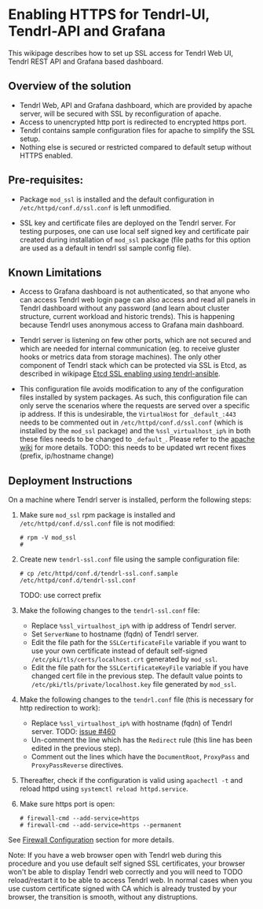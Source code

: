 # Enabling HTTPS for Tendrl-UI, Tendrl-API and Grafana

This wikipage describes how to set up SSL access for Tendrl Web UI, Tendrl REST
API and Grafana based dashboard.

## Overview of the solution

* Tendrl Web, API and Grafana dashboard, which are provided by apache server,
  will be secured with SSL by reconfiguration of apache.
* Access to unencrypted http port is redirected to encrypted https port.
* Tendrl contains sample configuration files for apache to simplify the SSL
  setup.
* Nothing else is secured or restricted compared to default setup without
  HTTPS enabled.

## Pre-requisites:

* Package `mod_ssl` is installed and the default configuration
  in `/etc/httpd/conf.d/ssl.conf` is left unmodified.

* SSL key and certificate files are deployed on the Tendrl server.
  For testing purposes, one can use local self signed key and certificate
  pair created during installation of `mod_ssl` package (file paths for this
  option are used as a default in tendrl ssl sample config file).

## Known Limitations

* Access to Grafana dashboard is not authenticated, so that anyone who can
  access Tendrl web login page can also access and read all panels in Tendrl
  dashboard without any password (and learn about cluster structure, current
  workload and historic trends). This is happening because Tendrl uses
  anonymous access to Grafana main dashboard.

* Tendrl server is listening on few other ports, which are not secured and
  which are needed for internal communication (eg. to receive gluster hooks or
  metrics data from storage machines). The only other component of Tendrl stack
  which can be protected via SSL is Etcd, as described in wikipage
  [Etcd SSL enabling using tendrl-ansible](https://github.com/Tendrl/documentation/wiki/Etcd-SSL-configuration-using-tendrl-ansible).

* This configuration file avoids modification to any of the configuration files
  installed by system packages. As such, this configuration file can only serve
  the scenarios where the requests are served over a specific ip address. If
  this is undesirable, the `VirtualHost` for `_default_:443` needs to be
  commented out in `/etc/httpd/conf.d/ssl.conf` (which is installed by the
  `mod_ssl` package) and the `%ssl_virtualhost_ip%` in both these files needs
  to be changed to `_default_`.
  Please refer to the [apache
  wiki](https://wiki.apache.org/httpd/NameBasedSSLVHosts) for more details.
  TODO: this needs to be updated wrt recent fixes (prefix, ip/hostname change)

## Deployment Instructions

On a machine where Tendrl server is installed, perform the following steps:

1. Make sure `mod_ssl` rpm package is installed and
   `/etc/httpd/conf.d/ssl.conf` file is not modified:

   ```
   # rpm -V mod_ssl
   #
   ```

1. Create new `tendrl-ssl.conf` file using the sample configuration file:

   ```
   # cp /etc/httpd/conf.d/tendrl-ssl.conf.sample /etc/httpd/conf.d/tendrl-ssl.conf
   ```

   TODO: use correct prefix

1. Make the following changes to the `tendrl-ssl.conf` file:

	* Replace `%ssl_virtualhost_ip%` with ip address of Tendrl server.
	* Set `ServerName` to hostname (fqdn) of Tendrl server.
	* Edit the file path for the `SSLCertificateFile` variable if you want to
      use your own certificate instead of
	  default self-signed `/etc/pki/tls/certs/localhost.crt` generated by
      `mod_ssl`.
	* Edit the file path for the `SSLCertificateKeyFile` variable if you have
      changed cert file in the previous step.
	  The default value points to `/etc/pki/tls/private/localhost.key` file
      generated by `mod_ssl`.

1. Make the following changes to the `tendrl.conf` file (this is necessary for
   http redirection to work):

	* Replace `%ssl_virtualhost_ip%` with hostname (fqdn) of Tendrl server.
      TODO: [issue #460](https://github.com/Tendrl/api/issues/460)
	* Un-comment the line which has the `Redirect` rule (this line has been
      edited in the previous step).
	* Comment out the lines which have the `DocumentRoot`, `ProxyPass` and
	  `ProxyPassReverse` directives.

1. Thereafter, check if the configuration is valid using `apachectl -t` and
reload httpd using `systemctl reload httpd.service`.

1. Make sure https port is open:

   ```
   # firewall-cmd --add-service=https
   # firewall-cmd --add-service=https --permanent
   ```

See [Firewall Configuration]() section for more details.

Note: If you have a web browser open with Tendrl web during this procedure and
you use default self signed SSL certificates, your browser won't be able to
display Tendrl web correctly and you will need to TODO reload/restart it to
be able to access Tendrl web. In normal cases when you use custom certificate
signed with CA which is already trusted by your browser, the transition is
smooth, without any distruptions.
